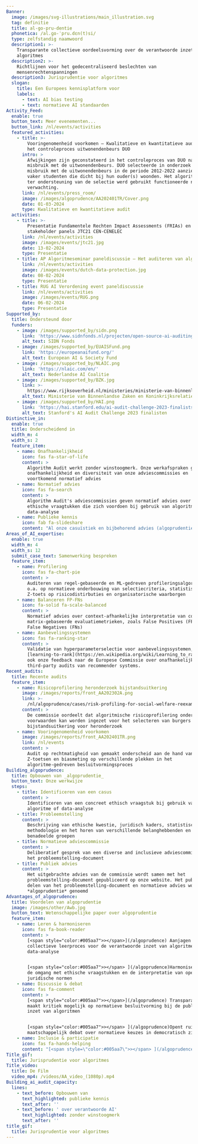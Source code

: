 ```yaml
---
Banner:
  image: /images/svg-illustrations/main_illustration.svg
  tag: definitie
  title: al-go-pru-dentie
  phonetica: /al.ɡo-ˈpru.dεn(t)si/
  type: zelfstandig naamwoord
  description1: >-
    Transparante collectieve oordeelsvorming over de verantwoorde inzet van
    algoritmes
  description2: >-
    Richtlijnen voor het gedecentraliseerd beslechten van
    mensenrechtenspanningen
  description3: Jurisprudentie voor algoritmes
  slogan:
    title: Een Europees kennisplatform voor
    labels:
      - text: AI bias testing
      - text: normatieve AI standaarden
Activity_Feed:
  enable: true
  button_text: Meer evenementen...
  button_link: /nl/events/activities
  featured_activities:
    - title: >-
        Vooringenomenheid voorkomen – Kwalitatieve en kwantitatieve audit van
        het controleproces uitwonendenbeurs DUO
      intro: >
        Afwijkingen zijn geconstateerd in het controleproces van DUO naar
        misbruik met de uitwonendenbeurs. DUO selecteerde in onderzoek naar
        misbruik met de uitwonendenbeurs in de periode 2012-2022 aanzienlijk
        vaker studenten die dicht bij hun ouder(s) woonden. Het algoritme dat
        ter ondersteuning van de selectie werd gebruikt functioneerde naar
        verwachting.
      link: /nl/events/press_room/
      image: /images/algoprudence/AA202401TR/Cover.png
      date: 01-03-2024
      type: Kwalitatieve en kwantitatieve audit
  activities:
    - title: >-
        Presentatie Fundamentele Rechten Impact Assessments (FRIAs) en
        stakeholder panels JTC21 CEN-CENELEC
      link: /nl/events/activities
      image: /images/events/jtc21.jpg
      date: 13-02-2024
      type: Presentatie
    - title: AP Algoritmeseminar paneldiscussie – Het auditeren van algoritmes
      link: /nl/events/activities
      image: /images/events/dutch-data-protection.jpg
      date: 08-02-2024
      type: Presentatie
    - title: RUG AI Verordening event paneldiscussie
      link: /nl/events/activities
      image: /images/events/RUG.png
      date: 06-02-2024
      type: Presentatie
Supported_by:
  title: Ondersteund door
  funders:
    - image: /images/supported_by/sidn.png
      link: 'https://www.sidnfonds.nl/projecten/open-source-ai-auditing'
      alt_text: SIDN Fonds
    - image: /images/supported_by/EUAISFund.png
      link: 'https://europeanaifund.org/'
      alt_text: European AI & Society Fund
    - image: /images/supported_by/NLAIC.png
      link: 'https://nlaic.com/en/'
      alt_text: Nederlandse AI Coalitie
    - image: /images/supported_by/BZK.jpg
      link: >-
        https://www.rijksoverheid.nl/ministeries/ministerie-van-binnenlandse-zaken-en-koninkrijksrelaties
      alt_text: Ministerie van Binnenlandse Zaken en Koninkrijksrelaties
    - image: /images/supported_by/HAI.png
      link: 'https://hai.stanford.edu/ai-audit-challenge-2023-finalists'
      alt_text: Stanford's AI Audit Challenge 2023 finalisten
Distinctive_in:
  enable: true
  title: Onderscheidend in
  width_m: 4
  width_s: 2
  feature_item:
    - name: Onafhankelijkheid
      icon: fas fa-star-of-life
      content: >
        Algorithm Audit werkt zonder winstoogmerk. Onze werkafspraken garanderen
        onafhankelijkheid en diversiteit van onze adviescommissies en
        voortkomend normatief advies
    - name: Normatief advies
      icon: fas fa-search
      content: >
        Algorithm Audit's adviescommissies geven normatief advies over concrete
        ethische vraagtukken die zich voordoen bij gebruik van algoritmes en
        data-analyse
    - name: Publieke kennis
      icon: fab fa-slideshare
      content: "Al onze casuïstiek en bijbehorend advies (algoprudentie) is\_<a href=\"https://algorithmaudit.eu/algoprudence/\" style=\"color:white;text-decoration: underline;\">openbaar</a>. Zo dragen we bij aan publieke kennisopbouw over de verantwoorde inzet van algoritmes\n"
Areas_of_AI_expertise:
  enable: true
  width_m: 4
  width_s: 12
  submit_case_text: Samenwerking bespreken
  feature_item:
    - name: Profilering
      icon: fas fa-chart-pie
      content: >
        Auditeren van regel-gebaseerde en ML-gedreven profileringsalgoritmes,
        o.a. op normatieve onderbouwing van selectiecriteria, statistische
        Z-toets op risicodistirbuties en organisatorische waarborgen
    - name: Balanceren FP-FNs
      icon: fa-solid fa-scale-balanced
      content: >
        Normatief advies over context-afhankelijke interpretatie van confusion
        matrix-gebaseerde evaluatiemetrieken, zoals False Positives (FPs) and
        False Negatives (FNs)
    - name: Aanbevelingssystemen
      icon: fas fa-ranking-star
      content: >
        Validatie van hyperparameterselectie voor aanbevelingssystemen, zoals
        [learning-to-rank](https://en.wikipedia.org/wiki/Learning_to_rank). Zie
        ook onze feedback naar de Europese Commissie over onafhankelijke
        third-party audits van recommender systems.
Recent_audits:
  title: Recente audits
  feature_item:
    - name: Risicoprofilering heronderzoek bijstandsuitkering
      image: /images/reports/front_AA202302A.png
      link: >-
        /nl/algoprudence/cases/risk-profiling-for-social-welfare-reexamination-aa202302/
      content: >
        De commissie oordeelt dat algoritmische risicoprofilering onder strikte
        voorwaarden kan worden ingezet voor het selecteren van burgers met een
        bijstandsuitkering voor heronderzoek
    - name: Vooringenomenheid voorkomen
      image: /images/reports/front_AA202401TR.png
      link: /nl/events
      content: >
        Audit op rechtmatigheid van gemaakt onderscheid aan de hand van
        Z-toetsen en biasmeting op verschillende plekken in het
        algoritme-gedreven besluitvormingsproces
Building_algoprudence:
  title: Opbouwen van _algoprudentie_
  button_text: Onze werkwijze
  steps:
    - title: Identificeren van een casus
      content: >
        Identificeren van een concreet ethisch vraagstuk bij gebruik van een
        algoritme of data-analyse
    - title: Probleemstelling
      content: >
        Beschrijving van ethische kwestie, juridisch kaders, statistische
        methodologie en het horen van verschillende belanghebbenden en
        benadeelde groepen
    - title: Normatieve adviescommissie
      content: >
        Deliberatief gesprek van een diverse and inclusieve adviescommissie over
        het probleemstelling-document
    - title: Publiek advies
      content: >
        Het uitgebrachte advies van de commissie wordt samen met het
        probleemstelling-document gepubliceerd op onze website. Het publiek
        delen van het probleemstelling-document en normatieve advies wordt
        *algoprudentie* genoemd
Advantages_of_algoprudence:
  title: Voordelen van algoprudentie
  image: /images/other/Awb.jpg
  button_text: Wetenschappelijke paper over algoprudentie
  feature_item:
    - name: Leren & harmoniseren
      icon: fas fa-book-reader
      content: >
        [<span style="color:#005aa7">></span>](/algoprudence) Aanjagen van
        collectieve leerproces voor de verantwoorde inzet van algoritmes en
        data-analyse


        [<span style="color:#005aa7">></span> ](/algoprudence)Harmoniseren van
        de omgang met ethische vraagstukken en de interpretatie van open
        juridische normen
    - name: Discussie & debat
      icon: fas fa-comment
      content: >
        [<span style="color:#005aa7">></span>](/algoprudence) Transparantie
        maakt kritiek mogelijk op normatieve besluitvorming bij de publieke
        inzet van algoritmen


        [<span style="color:#005aa7">></span> ](/algoprudence)Opent ruimte voor
        maatschappelijk debat over normatieve keuzes in democratisch zicht
    - name: Inclusie & participatie
      icon: fas fa-hands-helping
      content: "[<span style=\"color:#005aa7\">></span> ](/algoprudence)Betrekt verschillende belanghebbenden bij vormgeven van algoritmes\n\n[<span style=\"color:#005aa7\">></span> ](/algoprudence)Nederlands antwoord hoe AI\_democratisch\_kan worden ontwikkeld en\_verantwoord\_kan worden ingezet\n"
Title_gif:
  title: Jurisprudentie voor algoritmes
Title_video:
  title: De Film
  video_mp4: /videos/AA_video_(1080p).mp4
Building_ai_audit_capacity:
  lines:
    - text_before: Opbouwen van
      text_highlighted: publieke kennis
      text_after: ''
    - text_before: ' over verantwoorde AI'
      text_highlighted: zonder winstoogmerk
      text_after: ''
title_gif:
  title: Jurisprudentie voor algoritmes
---
```


























































































































































































